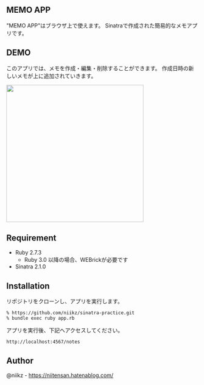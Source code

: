 ## MEMO APP
"MEMO APP"はブラウザ上で使えます。
Sinatraで作成された簡易的なメモアプリです。

## DEMO
このアプリでは、メモを作成・編集・削除することができます。
作成日時の新しいメモが上に追加されていきます。

<img src="https://user-images.githubusercontent.com/60736158/127842359-cf35bb47-a591-40f8-898f-3b62f0509bbf.gif" width="360">

## Requirement
- Ruby 2.7.3
    - Ruby 3.0 以降の場合、WEBrickが必要です
- Sinatra 2.1.0

## Installation
リポジトリをクローンし、アプリを実行します。

```
% https://github.com/niikz/sinatra-practice.git
% bundle exec ruby app.rb
```

アプリを実行後、下記へアクセスしてください。
```
http://localhost:4567/notes
```

## Author
@niikz - https://niitensan.hatenablog.com/
